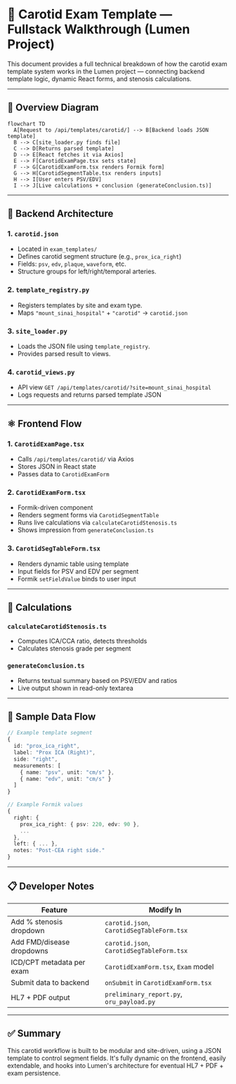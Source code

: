 
# 🧠 Carotid Exam Template — Fullstack Walkthrough (Lumen Project)

This document provides a full technical breakdown of how the carotid exam template system works in the Lumen project — connecting backend template logic, dynamic React forms, and stenosis calculations.

---

## 🧱 Overview Diagram

```mermaid
flowchart TD
  A[Request to /api/templates/carotid/] --> B[Backend loads JSON template]
  B --> C[site_loader.py finds file]
  C --> D[Returns parsed template]
  D --> E[React fetches it via Axios]
  E --> F[CarotidExamPage.tsx sets state]
  F --> G[CarotidExamForm.tsx renders Formik form]
  G --> H[CarotidSegmentTable.tsx renders inputs]
  H --> I[User enters PSV/EDV]
  I --> J[Live calculations + conclusion (generateConclusion.ts)]
```

---



## 🔧 Backend Architecture

### 1. `carotid.json`

- Located in `exam_templates/`
- Defines carotid segment structure (e.g., `prox_ica_right`)
- Fields: `psv`, `edv`, `plaque`, `waveform`, etc.
- Structure groups for left/right/temporal arteries.

### 2. `template_registry.py`

- Registers templates by site and exam type.
- Maps `"mount_sinai_hospital"` + `"carotid"` → `carotid.json`

### 3. `site_loader.py`

- Loads the JSON file using `template_registry`.
- Provides parsed result to views.

### 4. `carotid_views.py`

- API view `GET /api/templates/carotid/?site=mount_sinai_hospital`
- Logs requests and returns parsed template JSON

---

## ⚛️ Frontend Flow

### 1. `CarotidExamPage.tsx`

- Calls `/api/templates/carotid/` via Axios
- Stores JSON in React state
- Passes data to `CarotidExamForm`

### 2. `CarotidExamForm.tsx`

- Formik-driven component
- Renders segment forms via `CarotidSegmentTable`
- Runs live calculations via `calculateCarotidStenosis.ts`
- Shows impression from `generateConclusion.ts`

### 3. `CarotidSegTableForm.tsx`

- Renders dynamic table using template
- Input fields for PSV and EDV per segment
- Formik `setFieldValue` binds to user input

---

## 🔢 Calculations

### `calculateCarotidStenosis.ts`

- Computes ICA/CCA ratio, detects thresholds
- Calculates stenosis grade per segment

### `generateConclusion.ts`

- Returns textual summary based on PSV/EDV and ratios
- Live output shown in read-only textarea

---

## 🔄 Sample Data Flow

```ts
// Example template segment
{
  id: "prox_ica_right",
  label: "Prox ICA (Right)",
  side: "right",
  measurements: [
    { name: "psv", unit: "cm/s" },
    { name: "edv", unit: "cm/s" }
  ]
}

// Example Formik values
{
  right: {
    prox_ica_right: { psv: 220, edv: 90 },
    ...
  },
  left: { ... },
  notes: "Post-CEA right side."
}
```

---

## 📋 Developer Notes

| Feature                         | Modify In                                          |
|----------------------------------|---------------------------------------------------|
| Add % stenosis dropdown         | `carotid.json`, `CarotidSegTableForm.tsx`         |
| Add FMD/disease dropdowns       | `carotid.json`, `CarotidSegTableForm.tsx`         |
| ICD/CPT metadata per exam       | `CarotidExamForm.tsx`, `Exam` model               |
| Submit data to backend          | `onSubmit` in `CarotidExamForm.tsx`               |
| HL7 + PDF output                | `preliminary_report.py`, `oru_payload.py`         |

---

## ✅ Summary

This carotid workflow is built to be modular and site-driven, using a JSON template to control segment fields. It's fully dynamic on the frontend, easily extendable, and hooks into Lumen's architecture for eventual HL7 + PDF + exam persistence.

